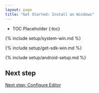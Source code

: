 ```yaml
---
layout: page
title: "Get Started: Install on Windows"
---
```


* TOC Placeholder
{:toc}

{% include setup/system-win.md %}

{% include setup/get-sdk-win.md %}

{% include setup/android-setup.md %}

## Next step

[Next step: Configure Editor](/get-started/editor/)
